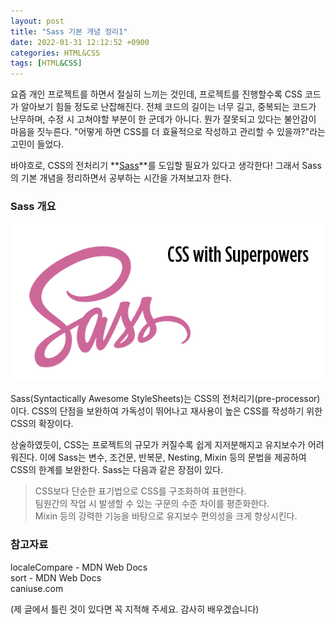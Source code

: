 ```yaml
---
layout: post
title: "Sass 기본 개념 정리1"
date: 2022-01-31 12:12:52 +0900
categories: HTML&CSS
tags: [HTML&CSS]
---
```


요즘 개인 프로젝트를 하면서 절실히 느끼는 것인데, 프로젝트를 진행할수록 CSS 코드가 알아보기 힘들 정도로 난잡해진다. 전체 코드의 길이는 너무 길고, 중복되는 코드가 난무하며, 수정 시 고쳐야할 부분이 한 군데가 아니다. 뭔가 잘못되고 있다는 불안감이 마음을 짓누른다. "어떻게 하면 CSS를 더 효율적으로 작성하고 관리할 수 있을까?"라는 고민이 들었다.  

바야흐로, CSS의 전처리기 **<u>Sass</u>**를 도입할 필요가 있다고 생각한다! 그래서 Sass의 기본 개념을 정리하면서 공부하는 시간을 가져보고자 한다. 

### Sass 개요
<img src="https://github.com/gitul0515/gitul0515.github.io/blob/main/_posts/image/22_0131_1.png?raw=true" alt="Sass 로고 이미지" style="backgound-color: grey">

Sass(Syntactically Awesome StyleSheets)는 CSS의 전처리기(pre-processor)이다. CSS의 단점을 보완하여 가독성이 뛰어나고 재사용이 높은 CSS를 작성하기 위한 CSS의 확장이다. 

상술하였듯이, CSS는 프로젝트의 규모가 커질수록 쉽게 지저분해지고 유지보수가 어려워진다. 이에 Sass는 변수, 조건문, 반복문, Nesting, Mixin 등의 문법을 제공하여 CSS의 한계를 보완한다. Sass는 다음과 같은 장점이 있다. 

> CSS보다 단순한 표기법으로 CSS를 구조화하여 표현한다.  
> 팀원간의 작업 시 발생할 수 있는 구문의 수준 차이를 평준화한다.  
> Mixin 등의 강력한 기능을 바탕으로 유지보수 편의성을 크게 향상시킨다.  

### 참고자료
localeCompare - MDN Web Docs  
sort - MDN Web Docs  
caniuse.com  

(제 글에서 틀린 것이 있다면 꼭 지적해 주세요. 감사히 배우겠습니다)  
